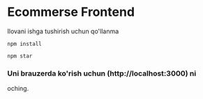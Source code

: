 # Ecommerse Frontend
<p>Ilovani ishga tushirish uchun qo'llanma</p>

```npm install```

```npm star```



### Uni brauzerda ko'rish uchun (http://localhost:3000) ni
oching.